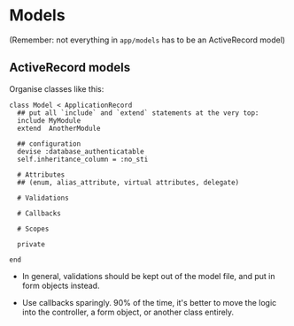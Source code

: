 # Models

(Remember: not everything in `app/models` has to be an ActiveRecord model)

## ActiveRecord models

Organise classes like this:

```
class Model < ApplicationRecord
  ## put all `include` and `extend` statements at the very top:
  include MyModule
  extend  AnotherModule

  ## configuration
  devise :database_authenticatable
  self.inheritance_column = :no_sti

  # Attributes
  ## (enum, alias_attribute, virtual attributes, delegate)

  # Validations

  # Callbacks

  # Scopes

  private

end
```

- In general, validations should be kept out of the model file, and put in
  form objects instead.

- Use callbacks sparingly. 90% of the time, it's better to move the logic
  into the controller, a form object, or another class entirely.
